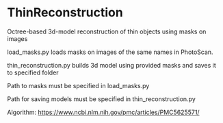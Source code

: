 # ThinReconstruction

Octree-based 3d-model reconstruction of thin objects using masks on images

load_masks.py loads masks on images of the same names in PhotoScan.

thin_reconstruction.py builds 3d model using provided masks and saves it to specified folder

Path to masks must be specified in load_masks.py

Path for saving models must be specified in thin_reconstruction.py

Algorithm: https://www.ncbi.nlm.nih.gov/pmc/articles/PMC5625571/
